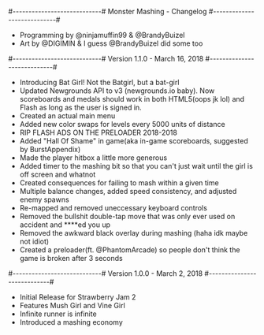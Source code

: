 
#----------------------------#
Monster Mashing - Changelog
#----------------------------#
- Programming by @ninjamuffin99 & @BrandyBuizel
- Art by @DIGIMIN & I guess @BrandyBuizel did some too

#----------------------------#
Version 1.1.0 - March 16, 2018
#----------------------------#
- Introducing Bat Girl! Not the Batgirl, but a bat-girl
- Updated Newgrounds API to v3 (newgrounds.io baby). Now scoreboards and medals should work in both HTML5(oops jk lol) and Flash as long as the user is signed in.
- Created an actual main menu
- Added new color swaps for levels every 5000 units of distance
- RIP FLASH ADS ON THE PRELOADER 2018-2018
- Added "Hall Of Shame" in game(aka in-game scoreboards, suggested by BurstAppendix)
- Made the player hitbox a little more generous
- Added timer to the mashing bit so that you can't just wait until the girl is off screen and whatnot
- Created consequences for failing to mash within a given time
- Multiple balance changes, added speed consistency, and adjusted enemy spawns
- Re-mapped and removed uneccessary keyboard controls
- Removed the bullshit double-tap move that was only ever used on accident and ****ed you up
- Removed the awkward black overlay during mashing (haha idk maybe not idiot)
- Created a preloader(ft. @PhantomArcade) so people don't think the game is broken after 3 seconds



#----------------------------#
Version 1.0.0 - March 2, 2018
#----------------------------#
- Initial Release for Strawberry Jam 2
- Features Mush Girl and Vine Girl
- Infinite runner is infinite
- Introduced a mashing economy
